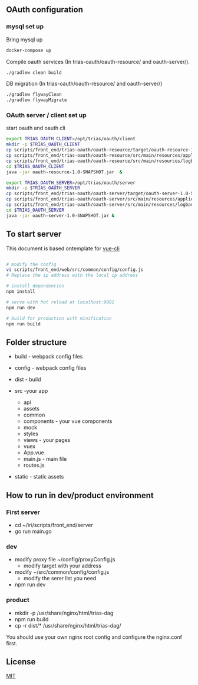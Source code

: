 ## OAuth configuration

### mysql set up

Bring mysql up

```bash
docker-compose up
```

Compile oauth services (In trias-oauth/oauth-resource/ and oauth-server/).

```bash
./gradlew clean build
```

DB migration (In trias-oauth/oauth-resource/ and oauth-server/)

```bash
./gradlew flywayClean
./gradlew flywayMigrate
```

### OAuth server / client set up

start oauth and oauth cli
```bash
export TRIAS_OAUTH_CLIENT=/opt/trias/oauth/client
mkdir -p $TRIAS_OAUTH_CLIENT
cp scripts/front_end/trias-oauth/oauth-resource/target/oauth-resource-1.0-SNAPSHOT.jar $TRIAS_OAUTH_CLIENT
cp scripts/front_end/trias-oauth/oauth-resource/src/main/resources/application.yml   $TRIAS_OAUTH_CLIENT
cp scripts/front_end/trias-oauth/oauth-resource/src/main/resources/logback-spring.xml  $TRIAS_OAUTH_CLIENT
cd $TRIAS_OAUTH_CLIENT
java -jar oauth-resource-1.0-SNAPSHOT.jar  &

export TRIAS_OAUTH_SERVER=/opt/trias/oauth/server
mkdir -p $TRIAS_OAUTH_SERVER
cp scripts/front_end/trias-oauth/oauth-server/target/oauth-server-1.0-SNAPSHOT.jar $TRIAS_OAUTH_SERVER
cp scripts/front_end/trias-oauth/oauth-server/src/main/resources/application.yml  $TRIAS_OAUTH_SERVER
cp scripts/front_end/trias-oauth/oauth-server/src/main/resources/logback-spring.xml  $TRIAS_OAUTH_SERVER
cd $TRIAS_OAUTH_SERVER
java -jar oauth-server-1.0-SNAPSHOT.jar &
```

## To start server

This document is based ontemplate for [vue-cli](https://github.com/vuejs/vue-cli)

``` bash

# modify the config
vi scripts/front_end/web/src/common/config/config.js
# Replace the ip address with the local ip address

# install dependencies
npm install

# serve with hot reload at localhost:9081
npm run dev

# build for production with minification
npm run build

```

## Folder structure
* build - webpack config files

* config - webpack config files

* dist - build

* src -your app  
  * api
  * assets
  * common
  * components - your vue components
  * mock
  * styles
  * views - your pages
  * vuex
  * App.vue
  * main.js - main file
  * routes.js

* static - static assets

## How to run in dev/product environment
### First server
- cd ~/iri/scripts/front_end/server
- go run main.go
### dev
- modify proxy file ~/config/proxyConfig.js
    - modify target with your address
- modify ~/src/common/config/config.js
    - modify the serer list you need
- npm run dev

### product
- mkdir -p /usr/share/nginx/html/trias-dag
- npm run build
- cp -r dist/* /usr/share/nginx/html/trias-dag/
        
You should use your own nginx root config  and configure the nginx.conf first.
## License
[MIT](http://opensource.org/licenses/MIT)
